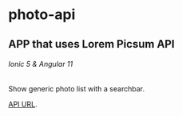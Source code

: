 # photo-api
## APP that uses Lorem Picsum API
###### Ionic 5 & Angular 11

Show generic photo list with a searchbar.

[API URL](https://picsum.photos/).
